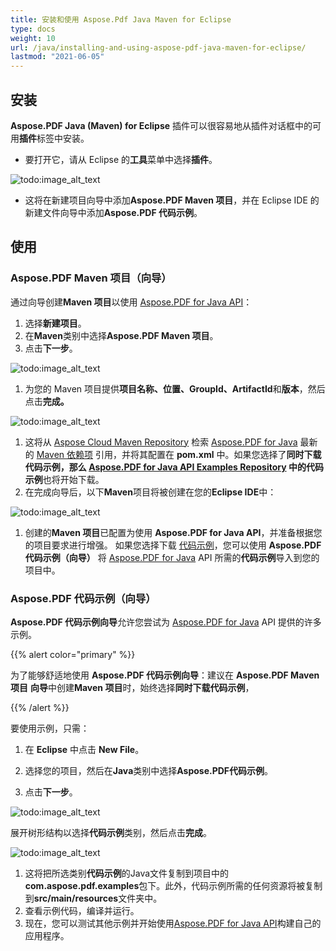 ```yaml
---
title: 安装和使用 Aspose.Pdf Java Maven for Eclipse
type: docs
weight: 10
url: /java/installing-and-using-aspose-pdf-java-maven-for-eclipse/
lastmod: "2021-06-05"
---
```


## 安装

**Aspose.PDF Java (Maven) for Eclipse** 插件可以很容易地从插件对话框中的可用**插件**标签中安装。

- 要打开它，请从 Eclipse 的**工具**菜单中选择**插件**。

![todo:image_alt_text](https://i.imgur.com/PCMRMUT.png)

- 这将在新建项目向导中添加**Aspose.PDF Maven 项目**，并在 Eclipse IDE 的新建文件向导中添加**Aspose.PDF 代码示例**。

## 使用

### Aspose.PDF Maven 项目（向导）

通过向导创建**Maven 项目**以使用 [Aspose.PDF for Java API](http://www.aspose.com/java/pdf-component.aspx)：

1. 选择**新建项目**。
1. 在**Maven**类别中选择**Aspose.PDF Maven 项目**。
1. 点击**下一步**。

![todo:image_alt_text](https://i.imgur.com/6iywqND.png)

1. 为您的 Maven 项目提供**项目名称、位置、GroupId、ArtifactId**和**版本**，然后点击**完成。**

![todo:image_alt_text](https://i.imgur.com/zURjIn1.png)

1. 这将从 [Aspose Cloud Maven Repository](https://repository.aspose.com/webapp/#/artifacts/browse/tree/General/repo) 检索 [Aspose.PDF for Java](http://www.aspose.com/java/pdf-component.aspx) 最新的 [Maven 依赖项](https://repository.aspose.com/webapp/#/artifacts/browse/tree/General/repo/com/aspose/aspose-pdf/) 引用，并将其配置在 **pom.xml** 中。如果您选择了**同时下载代码示例，**那么 [Aspose.PDF for Java API Examples Repository](https://github.com/aspose-pdf/Aspose.PDF-for-Java/tree/master/Examples) 中的**代码示例**也将开始下载。
1. 在完成向导后，以下**Maven**项目将被创建在您的**Eclipse IDE**中：

![todo:image_alt_text](https://i.imgur.com/xRfHrku.png)

1. 创建的**Maven 项目**已配置为使用 **Aspose.PDF for Java API**，并准备根据您的项目要求进行增强。
   如果您选择下载 [代码示例](https://github.com/aspose-pdf/Aspose.PDF-for-Java/tree/master/Examples)，您可以使用 **Aspose.PDF 代码示例（向导）** 将 [Aspose.PDF for Java](http://www.aspose.com/java/pdf-component.aspx) API 所需的**代码示例**导入到您的项目中。

### Aspose.PDF 代码示例（向导）

**Aspose.PDF 代码示例向导**允许您尝试为 [Aspose.PDF for Java](http://www.aspose.com/java/pdf-component.aspx) API 提供的许多示例。

{{% alert color="primary" %}}

为了能够舒适地使用 **Aspose.PDF 代码示例向导**：建议在 **Aspose.PDF Maven 项目** **向导**中创建**Maven 项目**时，始终选择**同时下载代码示例**，

{{% /alert %}}

要使用示例，只需：

1. 在 **Eclipse** 中点击 **New File**。

1. 选择您的项目，然后在**Java**类别中选择**Aspose.PDF代码示例**。
1. 点击**下一步**。

![todo:image_alt_text](https://i.imgur.com/AuWybe8.png)

展开树形结构以选择**代码示例**类别，然后点击**完成**。

![todo:image_alt_text](https://i.imgur.com/PToFZjJ.png)

1. 这将把所选类别**代码示例**的Java文件复制到项目中的**com.aspose.pdf.examples**包下。此外，代码示例所需的任何资源将被复制到**src/main/resources**文件夹中。
1. 查看示例代码，编译并运行。
1. 现在，您可以测试其他示例并开始使用[Aspose.PDF for Java API](http://www.aspose.com/java/pdf-component.aspx)构建自己的应用程序。